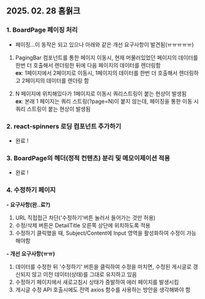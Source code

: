 ## 2025. 02. 28 홈웕크

### 1. BoardPage 페이징 처리

- 페이징...이 동작은 되고 있으나 아래와 같은 개선 요구사항이 발견됨(ㅠㅠㅠㅠㅠ)

1. PagingBar 컴포넌트를 통한 페이지 이동시, 현재 머물러있었던 페이지의 데이터를 한번 더 호출해서 렌더링한 뒤에 다음 페이지의 데이터를 렌더링함<br>
   **ex**: 1페이지에서 2페이지로 이동시, 1페이지의 데이터를 한번 더 호출해서 렌더링하고 2페이지의 데이터를 렌더링 함

2. N 페이지에 위치해있다가 1페이지로 이동시 쿼리스트링이 붙는 현상이 발생됨<br>
   **ex**: 본래 1 페이지는 쿼리 스트링(?page=N)이 붙지 않는데, 페이징을 통한 이동 시 쿼리 스트링이 붙는 현상이 발생됨

### 2. react-spinners 로딩 컴포넌트 추가하기

- 완료 !

### 3. BoardPage의 헤더(정적 컨텐츠) 분리 및 메모이제이션 적용

- 완료 !

### 4. 수정하기 페이지

**- 요구사항(완..료?)**

1. URL 직접접근 차단('수정하기'버튼 눌러서 들어가는 것만 허용)
2. 수정/삭제 버튼은 DetailTitle 오른쪽 상단에 위치하도록 적용
3. 수정하기 클릭했을 때, Subject/Content에 Input 영역을 활성화하여 수정이 가능해야함

**- 개선 요구사항(ㅠㅠ)**

1. 데이터를 수정한 뒤 '수정하기' 버튼을 클릭하여 수정을 마치면, 수정된 게시글로 갱신되지 않고 이전 데이터(상태)를 그대로 유지하고 있음
2. 수정하기 페이지에서 새로고침시 상태가 증발하여 에러 페이지를 발생시킴
3. 게시글 수정 API 호출시에도 전역 axios 함수를 사용하는 방안을 생각해봐야 함
